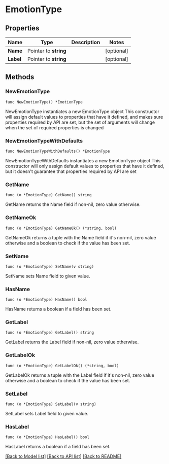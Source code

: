 # EmotionType

## Properties

Name | Type | Description | Notes
------------ | ------------- | ------------- | -------------
**Name** | Pointer to **string** |  | [optional] 
**Label** | Pointer to **string** |  | [optional] 

## Methods

### NewEmotionType

`func NewEmotionType() *EmotionType`

NewEmotionType instantiates a new EmotionType object
This constructor will assign default values to properties that have it defined,
and makes sure properties required by API are set, but the set of arguments
will change when the set of required properties is changed

### NewEmotionTypeWithDefaults

`func NewEmotionTypeWithDefaults() *EmotionType`

NewEmotionTypeWithDefaults instantiates a new EmotionType object
This constructor will only assign default values to properties that have it defined,
but it doesn't guarantee that properties required by API are set

### GetName

`func (o *EmotionType) GetName() string`

GetName returns the Name field if non-nil, zero value otherwise.

### GetNameOk

`func (o *EmotionType) GetNameOk() (*string, bool)`

GetNameOk returns a tuple with the Name field if it's non-nil, zero value otherwise
and a boolean to check if the value has been set.

### SetName

`func (o *EmotionType) SetName(v string)`

SetName sets Name field to given value.

### HasName

`func (o *EmotionType) HasName() bool`

HasName returns a boolean if a field has been set.

### GetLabel

`func (o *EmotionType) GetLabel() string`

GetLabel returns the Label field if non-nil, zero value otherwise.

### GetLabelOk

`func (o *EmotionType) GetLabelOk() (*string, bool)`

GetLabelOk returns a tuple with the Label field if it's non-nil, zero value otherwise
and a boolean to check if the value has been set.

### SetLabel

`func (o *EmotionType) SetLabel(v string)`

SetLabel sets Label field to given value.

### HasLabel

`func (o *EmotionType) HasLabel() bool`

HasLabel returns a boolean if a field has been set.


[[Back to Model list]](../README.md#documentation-for-models) [[Back to API list]](../README.md#documentation-for-api-endpoints) [[Back to README]](../README.md)


